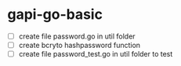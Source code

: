 # gapi-go-basic
- [ ] create file password.go in util folder
- [ ] create bcryto hashpassword function
- [ ] create file password_test.go in util folder to test